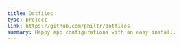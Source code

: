 ```yaml
---
title: Dotfiles
type: project
link: https://github.com/philtr/dotfiles
summary: Happy app configurations with an easy install.
---
```


